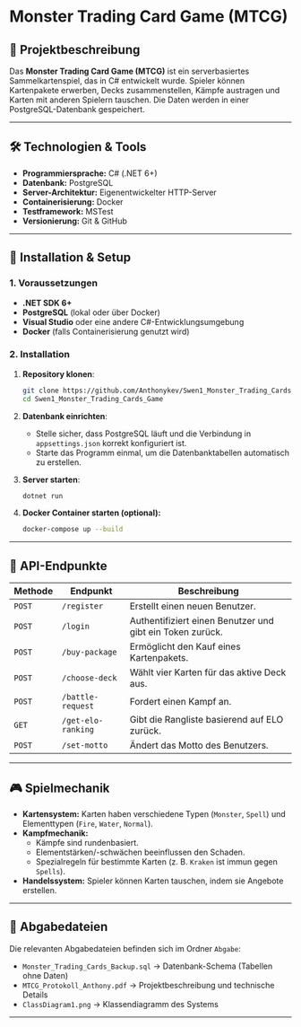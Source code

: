# **Monster Trading Card Game (MTCG)**

## **📌 Projektbeschreibung**
Das **Monster Trading Card Game (MTCG)** ist ein serverbasiertes Sammelkartenspiel, das in C# entwickelt wurde. Spieler können Kartenpakete erwerben, Decks zusammenstellen, Kämpfe austragen und Karten mit anderen Spielern tauschen. Die Daten werden in einer PostgreSQL-Datenbank gespeichert.

---

## **🛠 Technologien & Tools**
- **Programmiersprache:** C# (.NET 6+)
- **Datenbank:** PostgreSQL
- **Server-Architektur:** Eigenentwickelter HTTP-Server
- **Containerisierung:** Docker
- **Testframework:** MSTest
- **Versionierung:** Git & GitHub

---

## **🚀 Installation & Setup**
### **1. Voraussetzungen**
- **.NET SDK 6+**
- **PostgreSQL** (lokal oder über Docker)
- **Visual Studio** oder eine andere C#-Entwicklungsumgebung
- **Docker** (falls Containerisierung genutzt wird)

### **2. Installation**
1. **Repository klonen**:
   ```sh
   git clone https://github.com/Anthonykev/Swen1_Monster_Trading_Cards_Game.git
   cd Swen1_Monster_Trading_Cards_Game
   ```

2. **Datenbank einrichten**:
   - Stelle sicher, dass PostgreSQL läuft und die Verbindung in `appsettings.json` korrekt konfiguriert ist.
   - Starte das Programm einmal, um die Datenbanktabellen automatisch zu erstellen.

3. **Server starten**:
   ```sh
   dotnet run
   ```

4. **Docker Container starten (optional):**
   ```sh
   docker-compose up --build
   ```

---

## **🔗 API-Endpunkte**
| Methode | Endpunkt | Beschreibung |
|---------|---------|--------------|
| `POST` | `/register` | Erstellt einen neuen Benutzer. |
| `POST` | `/login` | Authentifiziert einen Benutzer und gibt ein Token zurück. |
| `POST` | `/buy-package` | Ermöglicht den Kauf eines Kartenpakets. |
| `POST` | `/choose-deck` | Wählt vier Karten für das aktive Deck aus. |
| `POST` | `/battle-request` | Fordert einen Kampf an. |
| `GET` | `/get-elo-ranking` | Gibt die Rangliste basierend auf ELO zurück. |
| `POST` | `/set-motto` | Ändert das Motto des Benutzers. |

---

## **🎮 Spielmechanik**
- **Kartensystem:** Karten haben verschiedene Typen (`Monster`, `Spell`) und Elementtypen (`Fire`, `Water`, `Normal`).
- **Kampfmechanik:**
  - Kämpfe sind rundenbasiert.
  - Elementstärken/-schwächen beeinflussen den Schaden.
  - Spezialregeln für bestimmte Karten (z. B. `Kraken` ist immun gegen `Spells`).
- **Handelssystem:** Spieler können Karten tauschen, indem sie Angebote erstellen.

---

## **📂 Abgabedateien**
Die relevanten Abgabedateien befinden sich im Ordner `Abgabe`:
- `Monster_Trading_Cards_Backup.sql` → Datenbank-Schema (Tabellen ohne Daten)
- `MTCG_Protokoll_Anthony.pdf` → Projektbeschreibung und technische Details
- `ClassDiagram1.png` → Klassendiagramm des Systems

---






